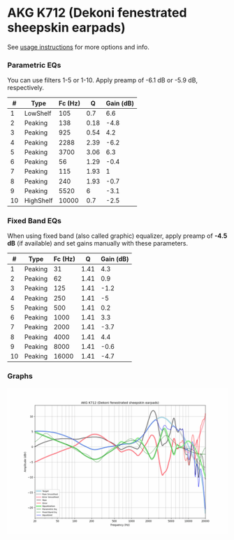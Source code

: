# AKG K712 (Dekoni fenestrated sheepskin earpads)
See [usage instructions](https://github.com/jaakkopasanen/AutoEq#usage) for more options and info.

### Parametric EQs
You can use filters 1-5 or 1-10. Apply preamp of -6.1 dB or -5.9 dB, respectively.

|   # | Type      |   Fc (Hz) |    Q |   Gain (dB) |
|-----|-----------|-----------|------|-------------|
|   1 | LowShelf  |       105 | 0.7  |         6.6 |
|   2 | Peaking   |       138 | 0.18 |        -4.8 |
|   3 | Peaking   |       925 | 0.54 |         4.2 |
|   4 | Peaking   |      2288 | 2.39 |        -6.2 |
|   5 | Peaking   |      3700 | 3.06 |         6.3 |
|   6 | Peaking   |        56 | 1.29 |        -0.4 |
|   7 | Peaking   |       115 | 1.93 |         1   |
|   8 | Peaking   |       240 | 1.93 |        -0.7 |
|   9 | Peaking   |      5520 | 6    |        -3.1 |
|  10 | HighShelf |     10000 | 0.7  |        -2.5 |

### Fixed Band EQs
When using fixed band (also called graphic) equalizer, apply preamp of **-4.5 dB** (if available) and set gains manually with these parameters.

|   # | Type    |   Fc (Hz) |    Q |   Gain (dB) |
|-----|---------|-----------|------|-------------|
|   1 | Peaking |        31 | 1.41 |         4.3 |
|   2 | Peaking |        62 | 1.41 |         0.9 |
|   3 | Peaking |       125 | 1.41 |        -1.2 |
|   4 | Peaking |       250 | 1.41 |        -5   |
|   5 | Peaking |       500 | 1.41 |         0.2 |
|   6 | Peaking |      1000 | 1.41 |         3.3 |
|   7 | Peaking |      2000 | 1.41 |        -3.7 |
|   8 | Peaking |      4000 | 1.41 |         4.4 |
|   9 | Peaking |      8000 | 1.41 |        -0.6 |
|  10 | Peaking |     16000 | 1.41 |        -4.7 |

### Graphs
![](./AKG%20K712%20(Dekoni%20fenestrated%20sheepskin%20earpads).png)
